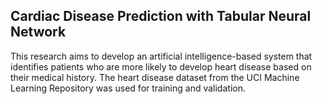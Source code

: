 ## Cardiac Disease Prediction with Tabular Neural Network

This research aims to develop an artificial intelligence-based system that identifies patients who are more likely to develop heart disease based on their medical history. The heart disease dataset from the UCI Machine Learning Repository was used for training and validation.
